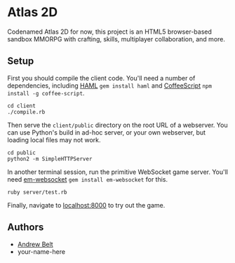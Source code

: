
# Atlas 2D

Codenamed Atlas 2D for now, this project is an HTML5 browser-based sandbox MMORPG with crafting, skills, multiplayer collaboration, and more.

## Setup

First you should compile the client code. You'll need a number of dependencies, including [HAML](http://haml.info/) `gem install haml` and [CoffeeScript](http://coffeescript.org/) `npm install -g coffee-script`.

    cd client
    ./compile.rb

Then serve the `client/public` directory on the root URL of a webserver. You can use Python's build in ad-hoc server, or your own webserver, but loading local files may not work.

    cd public
    python2 -m SimpleHTTPServer

In another terminal session, run the primitive WebSocket game server. You'll need [em-websocket](https://github.com/igrigorik/em-websocket) `gem install em-websocket` for this.

    ruby server/test.rb

Finally, navigate to [localhost:8000](http://localhost:8000) to try out the game.


## Authors

- [Andrew Belt](https://github.com/AndrewBelt)
- your-name-here
